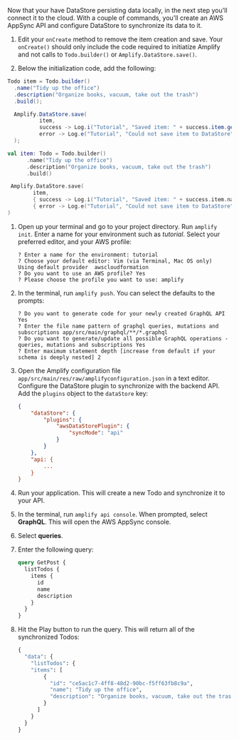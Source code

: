 Now that your have DataStore persisting data locally, in the next step you'll connect it to the cloud. With a couple of commands, you'll create an AWS AppSync API and configure DataStore to synchronize its data to it.

1. Edit your `onCreate` method to remove the item creation and save. Your `onCreate()` should only include the code required to initiatize Amplify and not calls to `Todo.builder()` or `Amplify.DataStore.save()`.

1. Below the initialization code, add the following: 

  <amplify-block-switcher>
  <amplify-block name="Java">

  ```java
  Todo item = Todo.builder()
    .name("Tidy up the office")
    .description("Organize books, vacuum, take out the trash")
    .build();

    Amplify.DataStore.save(
            item,
            success -> Log.i("Tutorial", "Saved item: " + success.item.getName()),
            error -> Log.e("Tutorial", "Could not save item to DataStore", error)
    );
  ```

  </amplify-block>

  <amplify-block name="Kotlin">

  ```kotlin
  val item: Todo = Todo.builder()
        .name("Tidy up the office")
        .description("Organize books, vacuum, take out the trash")
        .build()

   Amplify.DataStore.save(
          item,
          { success -> Log.i("Tutorial", "Saved item: " + success.item.name) },
          { error -> Log.e("Tutorial", "Could not save item to DataStore", error) }
  )
  ```

  </amplify-block>
  </amplify-block-switcher>

1. Open up your terminal and go to your project directory. Run `amplify init`. Enter a name for your environment such as *tutorial*. Select your preferred editor, and your AWS profile:

    ```console
    ? Enter a name for the environment: tutorial
    ? Choose your default editor: Vim (via Terminal, Mac OS only)
    Using default provider  awscloudformation
    ? Do you want to use an AWS profile? Yes
    ? Please choose the profile you want to use: amplify
    ```

1. In the terminal, run `amplify push`. You can select the defaults to the prompts:

    ```console
    ? Do you want to generate code for your newly created GraphQL API Yes
    ? Enter the file name pattern of graphql queries, mutations and subscriptions app/src/main/graphql/**/*.graphql
    ? Do you want to generate/update all possible GraphQL operations - queries, mutations and subscriptions Yes
    ? Enter maximum statement depth [increase from default if your schema is deeply nested] 2
    ```

1. Open the Amplify configuration file `app/src/main/res/raw/amplifyconfiguration.json` in a text editor. Configure the DataStore plugin to synchronize with the backend API. Add the `plugins` object to the `dataStore` key:

    ```json
    {
        "dataStore": {
            "plugins": {
                "awsDataStorePlugin": {
                    "syncMode": "api"
                }
            }
        },
        "api: {
            ...
        }
    }
    ```

1. Run your application. This will create a new Todo and synchronize it to your API.

1. In the terminal, run `amplify api console`. When prompted, select **GraphQL**. This will open the AWS AppSync console.

1. Select **queries**.

1. Enter the following query:

    ```graphql
    query GetPost {
      listTodos {
        items {
          id
          name
          description
        }
      }
    }
    ```

1. Hit the Play button to run the query. This will return all of the synchronized Todos:

    ```graphql
    {
      "data": {
        "listTodos": {
        "items": [
            {
              "id": "ce5ac1c7-4ff8-48d2-90bc-f5ff63fb8c9a",
              "name": "Tidy up the office",
              "description": "Organize books, vacuum, take out the trash"
            }
          ]
        }
      }
    }
    ```
